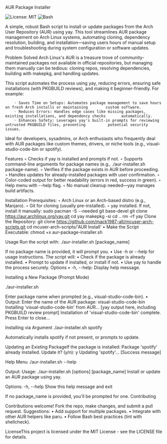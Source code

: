 ﻿AUR Package Installer

![License: MIT](https://img.shields.io/badge/License-MIT-yellow.svg) 
![Bash](https://img.shields.io/badge/Bash-Script-blue)


A simple, robust Bash script to install or update packages from the Arch User Repository (AUR) using yay. This tool streamlines AUR package management on Arch Linux systems, automating cloning, dependency resolution, building, and installation—saving users hours of manual setup and troubleshooting during system configuration or software updates.

Problem Solved
Arch Linux's AUR is a treasure trove of community-maintained packages not available in official repositories, but managing them manually can be tedious: cloning repos, resolving dependencies, building with makepkg, and handling updates. 

This script automates the process using yay, reducing errors, ensuring safe installations (with PKGBUILD reviews), and making it beginner-friendly. 
For example:

        ◦ Saves Time on Setups: Automates package management to save hours on fresh Arch installs or maintaining 		custom software.
        ◦ Reduces Errors: Handles edge cases like missing packages, existing installations, and dependency checks 		automatically.
        ◦ Enhances Safety: Leverages yay's built-in prompts for reviewing untrusted PKGBUILD files, preventing 			potential security issues.

Ideal for developers, sysadmins, or Arch enthusiasts who frequently deal with AUR packages like custom themes, drivers, or niche tools (e.g., visual-studio-code-bin or spotify).

Features
        ◦ Checks if yay is installed and prompts if not.
        ◦ Supports command-line arguments for package names (e.g., ./aur-installer.sh package-name).
        ◦ Verifies if the package exists in AUR before proceeding.
        ◦ Handles updates for already-installed packages with user confirmation.
        ◦ Color-coded output for better readability (errors in red, success in green).
        ◦ Help menu with --help flag.
        ◦ No manual cleanup needed—yay manages build artifacts.

Installation
Prerequisites:
        ◦ Arch Linux or an Arch-based distro (e.g., Manjaro).
        ◦ Git for cloning (usually pre-installed).
        ◦ yay installed. If not, install it manually:
		sudo pacman -S --needed git base-devel
		git clone https://aur.archlinux.org/yay.git
		cd yay
		makepkg -si
		cd ..
		rm -rf yay
Clone the Repository:
	git clone https://github.com/mack1987-alt/mcuser-arch-scripts.git
	cd mcuser-arch-scripts/'AUR Install'
    • Make the Script Executable:
	chmod +x aur-package-installer.sh

Usage
Run the script with:
./aur-installer.sh [package_name]

If no package name is provided, it will prompt you.
    • Use -h or --help for usage instructions.
The script will:
    • Check if the package is already installed.
    • Prompt to update if installed, or install if not.
    • Use yay to handle the process securely.
Options
    • -h, --help: Display help message.

Installing a New Package (Prompt Mode)

./aur-installer.sh

Enter package name when prompted (e.g., visual-studio-code-bin).
    • Output:
	Enter the name of the AUR package: visual-studio-code-bin
	Installing 'visual-studio-code-bin' from AUR...
	[yay output here, including PKGBUILD review prompt]
	Installation of 'visual-studio-code-bin' complete.
	Press Enter to close...

Installing via Argument
./aur-installer.sh spotify

Automatically installs spotify if not present, or prompts to update.

Updating an Existing PackageIf the package is installed:
Package 'spotify' already installed. Update it? (y/n): y
Updating 'spotify'...
[Success message]

Help Menu
./aur-installer.sh --help

Output:
Usage: ./aur-installer.sh [options] [package_name]
Install or update an AUR package using yay.

Options:
  -h, --help    Show this help message and exit

If no package_name is provided, you'll be prompted for one.
Contributing

Contributions welcome! Fork the repo, make changes, and submit a pull request. Suggestions:
    • Add support for multiple packages.
    • Integrate with other AUR helpers like paru.
    • Follow Bash best practices (lint with shellcheck).


LicenseThis project is licensed under the MIT License - see the LICENSE file for details.

